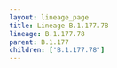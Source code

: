 ```yaml
---
layout: lineage_page
title: Lineage B.1.177.78
lineage: B.1.177.78
parent: B.1.177
children: ['B.1.177.78']
---
```

